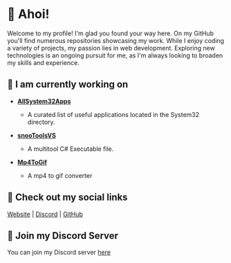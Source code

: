# 👋 Ahoi!

Welcome to my profile! I'm glad you found your way here. On my GitHub you'll find numerous repositories showcasing my work. While I enjoy coding a variety of projects, my passion lies in web development. Exploring new technologies is an ongoing pursuit for me, as I'm always looking to broaden my skills and experience.

## 🚀 I am currently working on

- **[AllSystem32Apps](https://github.com/snoopti/AllSystem32Apps)**
  - A curated list of useful applications located in the System32 directory.

- **[snooToolsVS](https://github.com/snoopti/snooToolsVS)**
  - A multitool C# Executable file.
    
- **[Mp4ToGif](https://github.com/snoopti/Mp4ToGif)**
  - A mp4 to gif converter

## 🔗 Check out my social links

[Website](https://snoopti.de) | [Discord](https://snoopti.de/discord) | [GitHub](https://snoopti.de/github)

## 💬 Join my Discord Server

You can join my Discord server [here](https://snoopti.de/discord)
